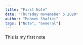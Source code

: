 ```yaml
---
title: "First Note"
date: "Thursday Novemeber 5 2020"
author: "Mohsen Shafiei"
tags: ["Note", "General"]
---
```


This is my first note